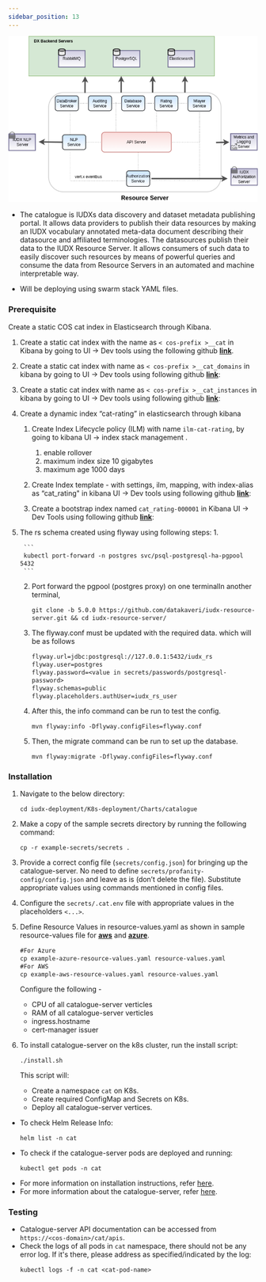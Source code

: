 ```yaml
---
sidebar_position: 13
---
```


<div class="img_background">
<div style={{textAlign: 'center'}}>

![Architecture](../../../../resources/auth/cat_overview.png)<br/>

</div></div>

+ The catalogue is IUDXs data discovery and dataset metadata publishing portal. It allows data providers to publish their data resources by making an IUDX vocabulary annotated meta-data document describing their datasource and affiliated terminologies. The datasources publish their data to the IUDX Resource Server. It allows consumers of such data to easily discover such resources by means of powerful queries and consume the data from Resource Servers in an automated and machine interpretable way.

+ Will be deploying using swarm stack YAML files.

### Prerequisite

Create a static COS cat index in Elasticsearch through Kibana.

1. Create a static cat index with the name as  `< cos-prefix >__cat` in Kibana by going to UI -> Dev tools using the following github 
       **[link](https://github.com/karthickp432001/iudx-developer-docs/blob/main/mapping/1.json)**.

2. Create a static cat index with name as  `< cos-prefix >__cat_domains` in  kibana  by going to  UI -> Dev tools using following github **[link](https://github.com/karthickp432001/iudx-developer-docs/blob/main/mapping/2.json)**:

3. Create a static cat index with name as  `< cos-prefix >__cat_instances` in  kibana  by going to  UI -> Dev tools using following github **[link](https://github.com/karthickp432001/iudx-developer-docs/blob/main/mapping/3.json)**:

4. Create a  dynamic index “cat-rating” in elasticsearch through kibana 
    1. Create Index Lifecycle policy (ILM) with name `ilm-cat-rating`, by going to kibana  UI -> index stack management .
        
       1. enable rollover
       2. maximum index size 10 gigabytes
       3. maximum age 1000 days

    2. Create Index template - with settings, ilm, mapping, with index-alias as “cat_rating" in kibana  UI -> Dev tools using following github **[link](https://github.com/karthickp432001/iudx-developer-docs/blob/main/mapping/4.json)**:
    
    3. Create a bootstrap index named `cat_rating-000001` in Kibana UI -> Dev Tools using following github **[link](https://github.com/karthickp432001/iudx-developer-docs/blob/main/mapping/5.json)**:

5. The rs schema created using flyway using following steps:
    1. 
    
        ```
        kubectl port-forward -n postgres svc/psql-postgresql-ha-pgpool 5432
        ```

    2. Port forward the pgpool (postgres proxy) on one terminalIn another terminal, 

        ```
        git clone -b 5.0.0 https://github.com/datakaveri/iudx-resource-server.git && cd iudx-resource-server/
        ```

    3. The flyway.conf must be updated with the required data. which will be as follows
        
        ```
        flyway.url=jdbc:postgresql://127.0.0.1:5432/iudx_rs
        flyway.user=postgres
        flyway.password=<value in secrets/passwords/postgresql-password>  
        flyway.schemas=public
        flyway.placeholders.authUser=iudx_rs_user
        ```

    4. After this, the info command can be run to test the config.
    
        ```
        mvn flyway:info -Dflyway.configFiles=flyway.conf
        ```

    5. Then, the migrate command can be run to set up the database.
    
        ```
        mvn flyway:migrate -Dflyway.configFiles=flyway.conf
        ```

### Installation

1. Navigate to the below directory:

    ```
    cd iudx-deployment/K8s-deployment/Charts/catalogue
    ```

2. Make a copy of the sample secrets directory by running the following command:

    ```
    cp -r example-secrets/secrets .
    ```

3. Provide a correct config file (`secrets/config.json`) for bringing up the catalogue-server. No need to define `secrets/profanity-config/config.json` and leave as is (don’t delete the file). Substitute appropriate values using commands mentioned in config files.

4. Configure the `secrets/.cat.env` file with appropriate values in the placeholders `<...>`.

5. Define Resource Values in resource-values.yaml as shown in sample resource-values file for **[aws](https://github.com/datakaveri/iudx-deployment/blob/4.5.0/K8s-deployment/Charts/catalogue/example-aws-resource-values.yaml)** and **[azure](https://github.com/datakaveri/iudx-deployment/blob/4.5.0/K8s-deployment/Charts/catalogue/example-azure-resource-values.yaml )**.

    ```
    #For Azure
    cp example-azure-resource-values.yaml resource-values.yaml
    #For AWS
    cp example-aws-resource-values.yaml resource-values.yaml
    ```
    Configure the following -
      - CPU of all catalogue-server verticles 
      - RAM of all catalogue-server verticles 
      - ingress.hostname
      - cert-manager issuer


6. To install catalogue-server on the k8s cluster, run the install script:
    ```
    ./install.sh
    ```

    This script will:
    - Create a namespace `cat` on K8s.
    - Create required ConfigMap and Secrets on K8s.
    - Deploy all catalogue-server vertices.

- To check Helm Release Info:
    ```
    helm list -n cat
    ```
- To check if the catalogue-server pods are deployed and running:
    ```
    kubectl get pods -n cat
    ```
- For more information on installation instructions, refer [here](link_to_documentation).
- For more information about the catalogue-server, refer [here](link_to_documentation).

### Testing

- Catalogue-server API documentation can be accessed from `https://<cos-domain>/cat/apis`.
- Check the logs of all pods in `cat` namespace, there should not be any error log. If it's there, please address as specified/indicated by the log:
    ```
    kubectl logs -f -n cat <cat-pod-name>
    ```

